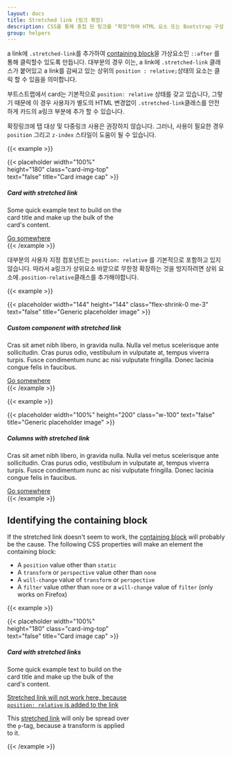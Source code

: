 ```yaml
---
layout: docs
title: Stretched link (링크 확장)
description: CSS를 통해 중첩 된 링크를 "확장"하여 HTML 요소 또는 Bootstrap 구성 요소를 클릭 할 수 있도록 만듭니다.
group: helpers
---
```



a link에 `.stretched-link`를 추가하여 [containing block](https://developer.mozilla.org/en-US/docs/Web/CSS/Containing_block)을 가상요소인 `::after` 를 통해 클릭할수 있도록 만듭니다. 대부분의 경우 이는, a link에 `.stretched-link` 클래스가 붙어있고 a link를 감싸고 있는 상위의 `position : relative;`상태의 요소는 클릭 할 수 있음을 의미합니다.

부트스트랩에서 card는 기본적으로 `position: relative` 상태를 갖고 있습니다, 그렇기 때문에 이 경우 사용자가 별도의 HTML 변경없이 `.stretched-link`클래스를 안전하게 카드의 a링크 부분에 추가 할 수 있습니다.

확장링크에 탭 대상 및 다중링크 사용은 권장하지 않습니다. 그러나, 사용이 필요한 경우 `position` 그리고 `z-index` 스타일이 도움이 될 수 있습니다.

{{< example >}}
<div class="card" style="width: 18rem;">
  {{< placeholder width="100%" height="180" class="card-img-top" text="false" title="Card image cap" >}}
  <div class="card-body">
    <h5 class="card-title">Card with stretched link</h5>
    <p class="card-text">Some quick example text to build on the card title and make up the bulk of the card's content.</p>
    <a href="#" class="btn btn-primary stretched-link">Go somewhere</a>
  </div>
</div>
{{< /example >}}

대부분의 사용자 지정 컴포넌트는 `position: relative` 를 기본적으로 포함하고 있지 않습니다. 따라서 a링크가 상위요소 바깥으로 무한정 확장하는 것을 방지하려면 상위 요소에`.position-relative`클래스를 추가해야합니다.

{{< example >}}
<div class="d-flex position-relative">
  {{< placeholder width="144" height="144" class="flex-shrink-0 me-3" text="false" title="Generic placeholder image" >}}
  <div>
    <h5 class="mt-0">Custom component with stretched link</h5>
    <p>Cras sit amet nibh libero, in gravida nulla. Nulla vel metus scelerisque ante sollicitudin. Cras purus odio, vestibulum in vulputate at, tempus viverra turpis. Fusce condimentum nunc ac nisi vulputate fringilla. Donec lacinia congue felis in faucibus.</p>
    <a href="#" class="stretched-link">Go somewhere</a>
  </div>
</div>
{{< /example >}}


{{< example >}}
<div class="row g-0 bg-light position-relative">
  <div class="col-md-6 mb-md-0 p-md-4">
    {{< placeholder width="100%" height="200" class="w-100" text="false" title="Generic placeholder image" >}}
  </div>
  <div class="col-md-6 p-4 ps-md-0">
    <h5 class="mt-0">Columns with stretched link</h5>
    <p>Cras sit amet nibh libero, in gravida nulla. Nulla vel metus scelerisque ante sollicitudin. Cras purus odio, vestibulum in vulputate at, tempus viverra turpis. Fusce condimentum nunc ac nisi vulputate fringilla. Donec lacinia congue felis in faucibus.</p>
    <a href="#" class="stretched-link">Go somewhere</a>
  </div>
</div>
{{< /example >}}

## Identifying the containing block

If the stretched link doesn't seem to work, the [containing block](https://developer.mozilla.org/en-US/docs/Web/CSS/Containing_block#Identifying_the_containing_block) will probably be the cause. The following CSS properties will make an element the containing block:

- A `position` value other than `static`
- A `transform` or `perspective` value other than `none`
- A `will-change` value of `transform` or `perspective`
- A `filter` value other than `none` or a `will-change` value of `filter` (only works on Firefox)

{{< example >}}
<div class="card" style="width: 18rem;">
  {{< placeholder width="100%" height="180" class="card-img-top" text="false" title="Card image cap" >}}
  <div class="card-body">
    <h5 class="card-title">Card with stretched links</h5>
    <p class="card-text">Some quick example text to build on the card title and make up the bulk of the card's content.</p>
    <p class="card-text">
      <a href="#" class="stretched-link text-danger" style="position: relative;">Stretched link will not work here, because <code>position: relative</code> is added to the link</a>
    </p>
    <p class="card-text bg-light" style="transform: rotate(0);">
      This <a href="#" class="text-warning stretched-link">stretched link</a> will only be spread over the <code>p</code>-tag, because a transform is applied to it.
    </p>
  </div>
</div>
{{< /example >}}
